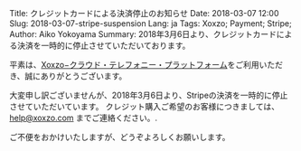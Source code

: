 Title: クレジットカードによる決済停止のお知らせ
Date: 2018-03-07 12:00
Slug: 2018-03-07-stripe-suspension
Lang: ja
Tags: Xoxzo; Payment; Stripe; 
Author: Aiko Yokoyama
Summary: 2018年3月6日より、クレジットカードによる決済を一時的に停止させていただいております。

平素は、[Xoxzo−クラウド・テレフォニー・プラットフォーム](https://www.xoxzo.com/ja/)をご利用いただき、誠にありがとうございます。

大変申し訳ございませんが、2018年3月6日より、Stripeの決済を一時的に停止させていただいています。
クレジット購入ご希望のお客様につきましては、 help@xoxzo.com までご連絡ください。.

ご不便をおかけいたしますが、どうぞよろしくお願いします。
